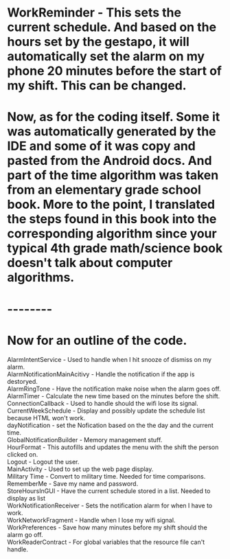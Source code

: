 # WorkReminder - This sets the current schedule. And based on the hours set by the gestapo, it will automatically set the alarm on my phone 20 minutes before the start of my shift. This can be changed.

#  

# Now, as for the coding itself. Some it was automatically generated by the IDE and some of it was copy and pasted from the Android docs. And part of the time algorithm was taken from an elementary grade school book. More to the point, I translated the steps found in this book into the corresponding algorithm since your typical 4th grade math/science book doesn't talk about computer algorithms.

# --------
# Now for an outline of the code.
AlarmIntentService - Used to handle when I hit snooze of dismiss on my alarm. <br>
AlarmNotificationMainAcitivy - Handle the notification if the app is destoryed. <br>
AlarmRingTone - Have the notification make noise when the alarm goes off. <br>
AlarmTimer - Calculate the new time based on the minutes before the shift. <br> 
ConnectionCallback - Used to handle should the wifi lose its signal. <br>
CurrentWeekSchedule - Display and possibly update the schedule list because HTML won't work. <br>
dayNotification - set the Nofication based on the the day and the current time. <br>
GlobalNotificationBuilder - Memory management stuff. <br>
HourFormat - This autofills and updates the menu with the shift the person clicked on. <br>
Logout - Logout the user. <br>
MainActivity - Used to set up the web page display. <br>
Military Time - Convert to military time. Needed for time comparisons. <br>
RememberMe - Save my name and password. <br>
StoreHoursInGUI - Have the current schedule stored in a list. Needed to display as list <br>
WorkNotificationReceiver - Sets the notification alarm for when I have to work. <br>
WorkNetworkFragment - Handle when I lose my wifi signal. <br>
WorkPreferences - Save how many minutes before my shift should the alarm go off. <br>
WorkReaderContract - For global variables that the resource file can't handle. <br>
